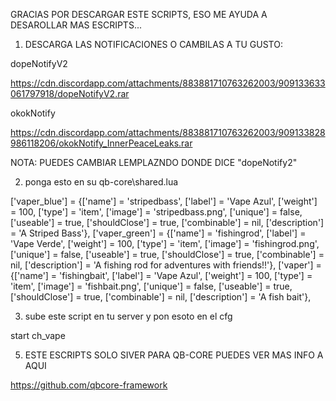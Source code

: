 GRACIAS POR DESCARGAR ESTE SCRIPTS, ESO ME AYUDA A DESAROLLAR MAS ESCRIPTS...

1. DESCARGA LAS NOTIFICACIONES O CAMBILAS A TU GUSTO:

dopeNotifyV2 

https://cdn.discordapp.com/attachments/883881710763262003/909133633061797918/dopeNotifyV2.rar 

okokNotify 

https://cdn.discordapp.com/attachments/883881710763262003/909133828986118206/okokNotify_InnerPeaceLeaks.rar 


NOTA: PUEDES CAMBIAR LEMPLAZNDO DONDE DICE "dopeNotify2"

2. ponga esto en su qb-core\shared.lua

['vaper_blue'] 			         = {['name'] = 'stripedbass', 			        ['label'] = 'Vape Azul',                ['weight'] = 100,       ['type'] = 'item',      ['image'] = 'stripedbass.png',          ['unique'] = false,     ['useable'] = true,     ['shouldClose'] = true,    ['combinable'] = nil,   ['description'] = 'A Striped Bass'},
['vaper_green'] 			     = {['name'] = 'fishingrod', 					['label'] = 'Vape Verde', 				['weight'] = 100, 		['type'] = 'item', 		['image'] = 'fishingrod.png', 			['unique'] = false, 	['useable'] = true, 	['shouldClose'] = true,	   ['combinable'] = nil,   ['description'] = 'A fishing rod for adventures with friends!!'},
['vaper'] 			             = {['name'] = 'fishingbait', 					['label'] = 'Vape Azul', 				['weight'] = 100, 		['type'] = 'item', 		['image'] = 'fishbait.png', 			['unique'] = false, 	['useable'] = true, 	['shouldClose'] = true,	   ['combinable'] = nil,   ['description'] = 'A fish bait'},
   
3. sube este script en tu server y pon esoto en el cfg

start ch_vape

5. ESTE ESCRIPTS SOLO SIVER PARA QB-CORE PUEDES VER MAS INFO A AQUI

https://github.com/qbcore-framework

